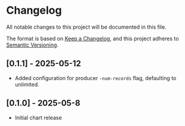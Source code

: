 # Changelog

All notable changes to this project will be documented in this file.

The format is based on [Keep a Changelog](https://keepachangelog.com/en/1.1.0/),
and this project adheres to [Semantic Versioning](https://semver.org/spec/v2.0.0.html).

## [0.1.1] - 2025-05-12
- Added configuration for producer `-num-records` flag, defaulting to unlimited.

## [0.1.0] - 2025-05-8
- Initial chart release
